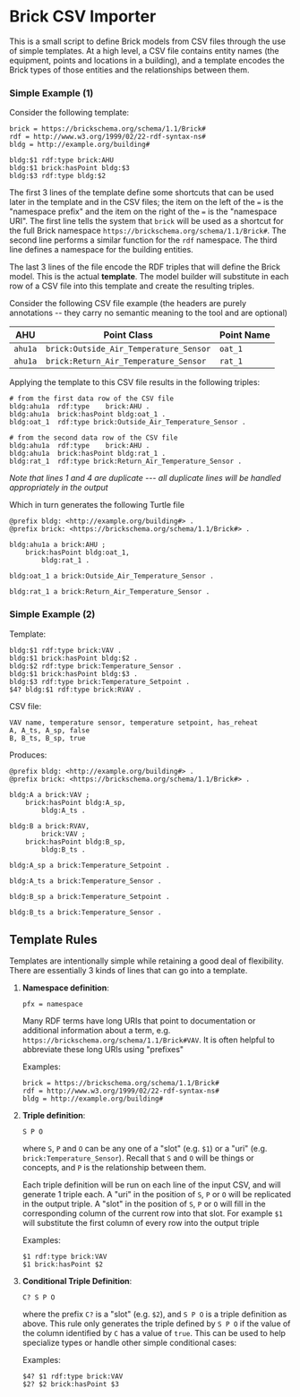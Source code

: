 # Brick CSV Importer

This is a small script to define Brick models from CSV files through the use of simple templates. At a high level, a CSV file contains entity names (the equipment, points and locations in a building), and a template encodes the Brick types of those entities and the relationships between them.

### Simple Example (1)

Consider the following template:

```
brick = https://brickschema.org/schema/1.1/Brick#
rdf = http://www.w3.org/1999/02/22-rdf-syntax-ns#
bldg = http://example.org/building#

bldg:$1 rdf:type brick:AHU
bldg:$1 brick:hasPoint bldg:$3
bldg:$3 rdf:type bldg:$2
```

The first 3 lines of the template define some shortcuts that can be used later in the template and in the CSV files; the item on the left of the `=` is the "namespace prefix" and the item on the right of the `=` is the "namespace URI".
The first line tells the system that `brick` will be used as a shortcut for the full Brick namespace `https://brickschema.org/schema/1.1/Brick#`.
The second line performs a similar function for the `rdf` namespace.
The third line defines a namespace for the building entities.


The last 3 lines of the file encode the RDF triples that will define the Brick model. This is the actual **template**.
The model builder will substitute in each row of a CSV file into this template and create the resulting triples.


Consider the following CSV file example (the headers are purely annotations -- they carry no semantic meaning to the tool and are optional)

| AHU | Point Class | Point Name |
|-----|-------------|------------|
| `ahu1a` | `brick:Outside_Air_Temperature_Sensor` | `oat_1` |
| `ahu1a` | `brick:Return_Air_Temperature_Sensor` | `rat_1` |


Applying the template to this CSV file results in the following triples:

```
# from the first data row of the CSV file
bldg:ahu1a  rdf:type    brick:AHU .
bldg:ahu1a  brick:hasPoint bldg:oat_1 .
bldg:oat_1  rdf:type brick:Outside_Air_Temperature_Sensor .
    
# from the second data row of the CSV file
bldg:ahu1a  rdf:type    brick:AHU .
bldg:ahu1a  brick:hasPoint bldg:rat_1 .
bldg:rat_1  rdf:type brick:Return_Air_Temperature_Sensor .
```

*Note that lines 1 and 4 are duplicate --- all duplicate lines will be handled appropriately in the output*

Which in turn generates the following Turtle file

```turtle
@prefix bldg: <http://example.org/building#> .
@prefix brick: <https://brickschema.org/schema/1.1/Brick#> .

bldg:ahu1a a brick:AHU ;
    brick:hasPoint bldg:oat_1,
        bldg:rat_1 .

bldg:oat_1 a brick:Outside_Air_Temperature_Sensor .

bldg:rat_1 a brick:Return_Air_Temperature_Sensor .
```

### Simple Example (2)

Template:

```
bldg:$1 rdf:type brick:VAV .
bldg:$1 brick:hasPoint bldg:$2 .
bldg:$2 rdf:type brick:Temperature_Sensor .
bldg:$1 brick:hasPoint bldg:$3 .
bldg:$3 rdf:type brick:Temperature_Setpoint .
$4? bldg:$1 rdf:type brick:RVAV .
```

CSV file:

```
VAV name, temperature sensor, temperature setpoint, has_reheat
A, A_ts, A_sp, false
B, B_ts, B_sp, true
```

Produces:

```turtle
@prefix bldg: <http://example.org/building#> .
@prefix brick: <https://brickschema.org/schema/1.1/Brick#> .

bldg:A a brick:VAV ;
    brick:hasPoint bldg:A_sp,
        bldg:A_ts .

bldg:B a brick:RVAV,
        brick:VAV ;
    brick:hasPoint bldg:B_sp,
        bldg:B_ts .

bldg:A_sp a brick:Temperature_Setpoint .

bldg:A_ts a brick:Temperature_Sensor .

bldg:B_sp a brick:Temperature_Setpoint .

bldg:B_ts a brick:Temperature_Sensor .
```


## Template Rules

Templates are intentionally simple while retaining a good deal of flexibility. There are essentially 3 kinds of lines that can go into a template.

1. **Namespace definition**: 
   
    ```
    pfx = namespace
    ```
    
    Many RDF terms have long URIs that point to documentation or additional information about a term, e.g. `https://brickschema.org/schema/1.1/Brick#VAV`. It is often helpful to abbreviate these long URIs using "prefixes"
    
    Examples:

    ```
    brick = https://brickschema.org/schema/1.1/Brick#
    rdf = http://www.w3.org/1999/02/22-rdf-syntax-ns#
    bldg = http://example.org/building#
    ```

2. **Triple definition**:
    
    ```
    S P O
    ```
    
    where `S`, `P` and `O` can be any one of a "slot" (e.g. `$1`) or a "uri" (e.g. `brick:Temperature_Sensor`). Recall that `S` and `O` will be things or concepts, and `P` is the relationship between them. 
    
    Each triple definition will be run on each line of the input CSV, and will generate 1 triple each. A "uri" in the position of `S`, `P` or `O` will be replicated in the output triple. A "slot" in the position of `S`, `P` or `O` will fill in the corresponding column of the current row into that slot. For example `$1` will substitute the first column of every row into the output triple
    
    Examples:

    ```
    $1 rdf:type brick:VAV
    $1 brick:hasPoint $2
    ```

3. **Conditional Triple Definition**:

    ```
    C? S P O
    ```
    
    where the prefix `C?` is a "slot" (e.g. `$2`), and `S P O` is a triple definition as above. This rule only generates the triple defined by `S P O` if the value of the column identified by `C` has a value of `true`. This can be used to help specialize types or handle other simple conditional cases:
    
    Examples:
    
    ```
    $4? $1 rdf:type brick:VAV
    $2? $2 brick:hasPoint $3
    ```
